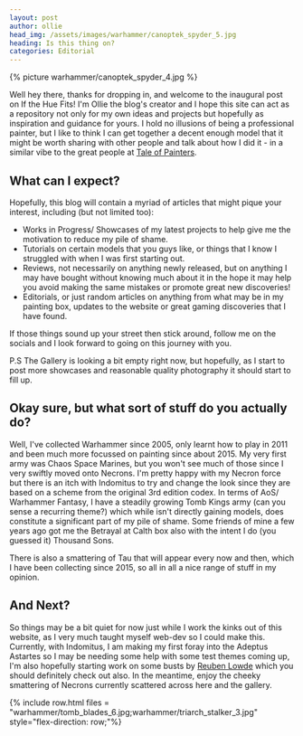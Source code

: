 ```yaml
---
layout: post
author: ollie
head_img: /assets/images/warhammer/canoptek_spyder_5.jpg
heading: Is this thing on?
categories: Editorial
---
```

{% picture warhammer/canoptek_spyder_4.jpg %}

Well hey there, thanks for dropping in, and welcome to the inaugural post on If the Hue Fits! I'm Ollie the blog's creator and I hope this site can act as a repository not only for my own ideas and projects but hopefully as inspiration and guidance for yours. I hold no illusions of being a professional painter, but I like to think I can get together a decent enough model that it might be worth sharing with other people and talk about how I did it - in a similar vibe to the great people at [Tale of Painters](https://taleofpainters.blogspot.com/).

<!--more-->

## What can I expect?

Hopefully, this blog will contain a myriad of articles that might pique your interest, including (but not limited too):

- Works in Progress/ Showcases of my latest projects to help give me the motivation to reduce my pile of shame.
- Tutorials on certain models that you guys like, or things that I know I struggled with when I was first starting out.
- Reviews, not necessarily on anything newly released, but on anything I may have bought without knowing much about it in the hope it may help you avoid making the same mistakes or promote great new discoveries!
- Editorials, or just random articles on anything from what may be in my painting box, updates to the website or great gaming discoveries that I have found.

If those things sound up your street then stick around, follow me on the socials and I look forward to going on this journey with you.

P.S The Gallery is looking a bit empty right now, but hopefully, as I start to post more showcases and reasonable quality photography it should start to fill up.

## Okay sure, but what sort of stuff do you actually do?

Well, I've collected Warhammer since 2005, only learnt how to play in 2011 and been much more focussed on painting since about 2015. My very first army was Chaos Space Marines, but you won't see much of those since I very swiftly moved onto Necrons. I'm pretty happy with my Necron force but there is an itch with Indomitus to try and change the look since they are based on a scheme from the original 3rd edition codex. In terms of AoS/ Warhammer Fantasy, I have a steadily growing Tomb Kings army (can you sense a recurring theme?) which while isn't directly gaining models, does constitute a significant part of my pile of shame. Some friends of mine a few years ago got me the Betrayal at Calth box also with the intent I do (you guessed it) Thousand Sons.

There is also a smattering of Tau that will appear every now and then, which I have been collecting since 2015, so all in all a nice range of stuff in my opinion.

## And Next?

So things may be a bit quiet for now just while I work the kinks out of this website, as I very much taught myself web-dev so I could make this. Currently, with Indomitus, I am making my first foray into the Adeptus Astartes so I may be needing some help with some test themes coming up, I'm also hopefully starting work on some busts by [Reuben Lowde](https://www.instagram.com/reubenlowde/) which you should definitely check out also. In the meantime, enjoy the cheeky smattering of Necrons currently scattered across here and the gallery.

{% include row.html files = "warhammer/tomb_blades_6.jpg;warhammer/triarch_stalker_3.jpg" style="flex-direction: row;"%}